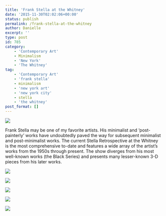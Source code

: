 ```yaml
---
title: 'Frank Stella at the Whitney'
date: '2015-11-30T02:02:06+00:00'
status: publish
permalink: /frank-stella-at-the-whitney
author: Danielle
excerpt: ''
type: post
id: 785
category:
    - 'Contemporary Art'
    - Minimalism
    - 'New York'
    - 'The Whitney'
tag:
    - 'Contemporary Art'
    - 'frank stella'
    - minimalism
    - 'new york art'
    - 'new york city'
    - stella
    - 'the whitney'
post_format: []
---
```

![](https://farm6.staticflickr.com/5792/23408578446_844c9a6337_z.jpg)

Frank Stella may be one of my favorite artists. His minimalist and ‘post-painterly’ works have undoubtedly paved the way for subsequent minimalist and post-minimalist works. The current Stella Retrospective at the Whitney is the most comprehensive to-date and features a wide array of the artist’s works from the 1950s through present. The show diverges from his most well-known works (the Black Series) and presents many lesser-known 3-D pieces from his later works.

![](https://farm6.staticflickr.com/5631/23352194541_f852044aa1_z.jpg)

![](https://farm6.staticflickr.com/5746/23326264522_a82dac1d14_z.jpg)

![](https://farm6.staticflickr.com/5766/23434727975_ae9686b494_z.jpg)

![](https://farm6.staticflickr.com/5677/23408577836_7426c47a8e_z.jpg)

![](https://farm6.staticflickr.com/5704/23138946040_b1f447deea_z.jpg)